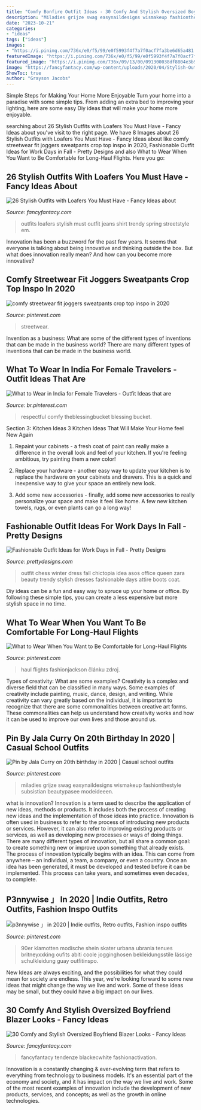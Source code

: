 ```yaml
---
title: "Comfy Bonfire Outfit Ideas - 30 Comfy And Stylish Oversized Boyfriend Blazer Looks"
description: "Miladies grijze swag easynaildesigns wismakeup fashionthestyle subsistian beautypasee modeideeen"
date: "2023-10-21"
categories:
- "ideas"
tags: ["ideas"]
images:
- "https://i.pinimg.com/736x/e0/f5/99/e0f5993f4f7a7f0acf7fa3be6d65a481.jpg"
featuredImage: "https://i.pinimg.com/736x/e0/f5/99/e0f5993f4f7a7f0acf7fa3be6d65a481.jpg"
featured_image: "https://i.pinimg.com/736x/09/13/00/091300038df8804e3b9c0bbd280850ca.jpg"
image: "https://fancyfantacy.com/wp-content/uploads/2020/04/Stylish-Outfits-with-Loafers-You-Must-Have-16.jpg"
ShowToc: true
author: "Grayson Jacobs"
---
```



Simple Steps for Making Your Home More Enjoyable
Turn your home into a paradise with some simple tips. From adding an extra bed to improving your lighting, here are some easy Diy ideas that will make your home more enjoyable.

	

		
searching about 26 Stylish Outfits with Loafers You Must Have - Fancy Ideas about you've visit to the right page. We have 8 Images about 26 Stylish Outfits with Loafers You Must Have - Fancy Ideas about like comfy streetwear fit joggers sweatpants crop top inspo in 2020, Fashionable Outfit Ideas for Work Days in Fall - Pretty Designs and also What to Wear When You Want to Be Comfortable for Long-Haul Flights. Here you go:
		
    
## 26 Stylish Outfits With Loafers You Must Have - Fancy Ideas About

<img loading=lazy src="https://fancyfantacy.com/wp-content/uploads/2020/04/Stylish-Outfits-with-Loafers-You-Must-Have-16.jpg" onerror="this.onerror=null;this.src='https://tse1.mm.bing.net/th?id=OIP.LKm1KrtWgYQ4nO3_2bok2gHaLE&amp;pid=15.1';" alt="26 Stylish Outfits with Loafers You Must Have - Fancy Ideas about">

_Source: fancyfantacy.com_

>outfits loafers stylish must outfit jeans shirt trendy spring streetstyle em. 

	

Innovation has been a buzzword for the past few years. It seems that everyone is talking about being innovative and thinking outside the box. But what does innovation really mean? And how can you become more innovative?

    
## Comfy Streetwear Fit Joggers Sweatpants Crop Top Inspo In 2020

<img loading=lazy src="https://i.pinimg.com/736x/54/c7/11/54c71188107a286019443d61be72d5d7.jpg" onerror="this.onerror=null;this.src='https://tse4.mm.bing.net/th?id=OIP.66GB_eZ9zxkaAUO7JsDqcgHaKP&amp;pid=15.1';" alt="comfy streetwear fit joggers sweatpants crop top inspo in 2020">

_Source: pinterest.com_

>streetwear. 

	

Invention as a business: What are some of the different types of inventions that can be made in the business world?
There are many different types of inventions that can be made in the business world.

    
## What To Wear In India For Female Travelers - Outfit Ideas That Are

<img loading=lazy src="https://i.pinimg.com/736x/09/13/00/091300038df8804e3b9c0bbd280850ca.jpg" onerror="this.onerror=null;this.src='https://tse4.mm.bing.net/th?id=OIP.yCAze77RejMUhOQvGyi4qAHaLG&amp;pid=15.1';" alt="What to Wear in India for Female Travelers - Outfit Ideas that are">

_Source: br.pinterest.com_

>respectful comfy theblessingbucket blessing bucket. 

	

Section 3: Kitchen Ideas
3 Kitchen Ideas That Will Make Your Home feel New Again
1. Repaint your cabinets - a fresh coat of paint can really make a difference in the overall look and feel of your kitchen. If you're feeling ambitious, try painting them a new color!

2. Replace your hardware - another easy way to update your kitchen is to replace the hardware on your cabinets and drawers. This is a quick and inexpensive way to give your space an entirely new look.

3. Add some new accessories - finally, add some new accessories to really personalize your space and make it feel like home. A few new kitchen towels, rugs, or even plants can go a long way!

    
## Fashionable Outfit Ideas For Work Days In Fall - Pretty Designs

<img loading=lazy src="https://www.prettydesigns.com/wp-content/uploads/2014/07/Stylish-Trendy-Outfit-Idea.jpg" onerror="this.onerror=null;this.src='https://tse3.mm.bing.net/th?id=OIP.CKtQOF4bfdWuYauX794bwgHaK3&amp;pid=15.1';" alt="Fashionable Outfit Ideas for Work Days in Fall - Pretty Designs">

_Source: prettydesigns.com_

>outfit chess winter dress fall chictopia idea asos office queen zara beauty trendy stylish dresses fashionable days attire boots coat. 

	

Diy ideas can be a fun and easy way to spruce up your home or office. By following these simple tips, you can create a less expensive but more stylish space in no time.

    
## What To Wear When You Want To Be Comfortable For Long-Haul Flights

<img loading=lazy src="https://i.pinimg.com/736x/e0/f5/99/e0f5993f4f7a7f0acf7fa3be6d65a481.jpg" onerror="this.onerror=null;this.src='https://tse1.mm.bing.net/th?id=OIP.FBkqwfHRKeQQe_muHwm2nwHaJ2&amp;pid=15.1';" alt="What to Wear When You Want to Be Comfortable for Long-Haul Flights">

_Source: pinterest.com_

>haul flights fashionjackson článku zdroj. 

	

Types of creativity: What are some examples?
Creativity is a complex and diverse field that can be classified in many ways. Some examples of creativity include painting, music, dance, design, and writing. While creativity can vary greatly based on the individual, it is important to recognize that there are some commonalities between creative art forms. These commonalities can help us understand how creativity works and how it can be used to improve our own lives and those around us.

    
## Pin By Jala Curry On 20th Birthday In 2020 | Casual School Outfits

<img loading=lazy src="https://i.pinimg.com/736x/b5/25/34/b52534c9ddafe66174b4e54b8ff976a4.jpg" onerror="this.onerror=null;this.src='https://tse4.mm.bing.net/th?id=OIP.V0pn1x1Wv2ixq01OqB84zwHaKY&amp;pid=15.1';" alt="Pin by Jala Curry on 20th birthday in 2020 | Casual school outfits">

_Source: pinterest.com_

>miladies grijze swag easynaildesigns wismakeup fashionthestyle subsistian beautypasee modeideeen. 

	

what is innovation?
Innovation is a term used to describe the application of new ideas, methods or products. It includes both the process of creating new ideas and the implementation of those ideas into practice. Innovation is often used in business to refer to the process of introducing new products or services. However, it can also refer to improving existing products or services, as well as developing new processes or ways of doing things.
There are many different types of innovation, but all share a common goal: to create something new or improve upon something that already exists. The process of innovation typically begins with an idea. This can come from anywhere – an individual, a team, a company, or even a country. Once an idea has been generated, it must be developed and tested before it can be implemented. This process can take years, and sometimes even decades, to complete.

    
## P3nnywise 」 In 2020 | Indie Outfits, Retro Outfits, Fashion Inspo Outfits

<img loading=lazy src="https://i.pinimg.com/736x/92/0e/b6/920eb6410477d9ecbc766a7fb29d3b0a.jpg" onerror="this.onerror=null;this.src='https://tse1.mm.bing.net/th?id=OIP.Ha-5QmfY6jH9xUscVqy6TgHaLb&amp;pid=15.1';" alt="p3nnywise 」 in 2020 | Indie outfits, Retro outfits, Fashion inspo outfits">

_Source: pinterest.com_

>90er klamotten modische shein skater urbana ubrania tenues britneyxxking oufits abiti coole jogginghosen bekleidungsstile lässige schulkleidung guay outfitinspo. 

	

New Ideas are always exciting, and the possibilities for what they could mean for society are endless. This year, we're looking forward to some new ideas that might change the way we live and work. Some of these ideas may be small, but they could have a big impact on our lives.

    
## 30 Comfy And Stylish Oversized Boyfriend Blazer Looks - Fancy Ideas

<img loading=lazy src="https://fancyfantacy.com/wp-content/uploads/2020/02/Comfy-and-Stylish-Oversized-Boyfriend-Blazer-Looks-15.jpg" onerror="this.onerror=null;this.src='https://tse1.mm.bing.net/th?id=OIP.FkSIGsXlV6rppbUY1uKiHQHaMR&amp;pid=15.1';" alt="30 Comfy and Stylish Oversized Boyfriend Blazer Looks - Fancy Ideas">

_Source: fancyfantacy.com_

>fancyfantacy tendenze blackecwhite fashionactivation. 

	

Innovation is a constantly changing & ever-evolving term that refers to everything from technology to business models. It's an essential part of the economy and society, and it has impact on the way we live and work. Some of the most recent examples of innovation include the development of new products, services, and concepts; as well as the growth in online technologies.


